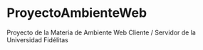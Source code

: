 # ProyectoAmbienteWeb
Proyecto de la Materia de Ambiente Web Cliente / Servidor de la Universidad Fidélitas
